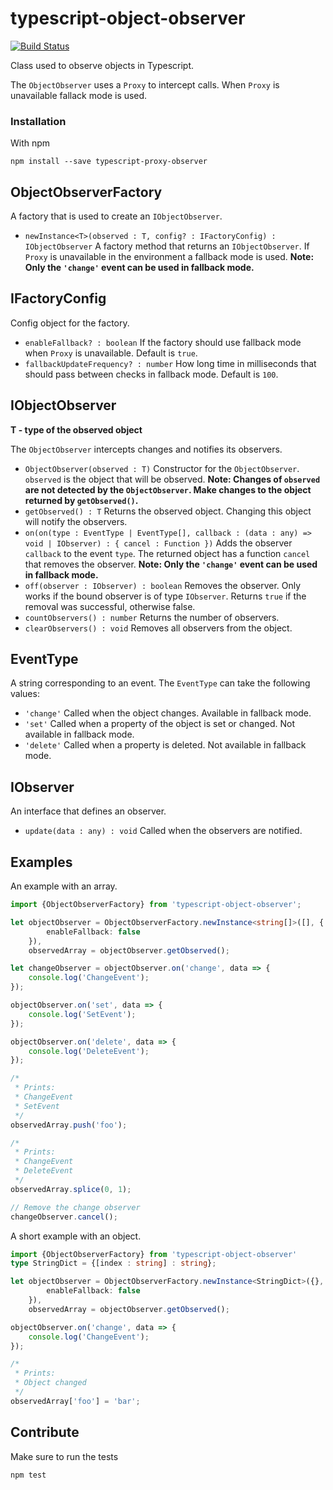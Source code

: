 # typescript-object-observer
[![Build Status](https://travis-ci.org/FlareMind/typescript-object-observer.svg?branch=master)](https://travis-ci.org/FlareMind/typescript-object-observer.svg?branch=master)

Class used to observe objects in Typescript.

The `ObjectObserver` uses a `Proxy` to intercept calls. When `Proxy` is unavailable fallack mode is used.

### Installation
With npm
```
npm install --save typescript-proxy-observer
```

## ObjectObserverFactory
A factory that is used to create an `IObjectObserver`.

* `newInstance<T>(observed : T, config? : IFactoryConfig) : IObjectObserver`
A factory method that returns an `IObjectObserver`. If `Proxy` is unavailable in the environment a fallback mode is used.
**Note: Only the `'change'` event can be used in fallback mode.**

## IFactoryConfig
Config object for the factory.

* `enableFallback? : boolean`
If the factory should use fallback mode when `Proxy` is unavailable. Default is `true`.
* `fallbackUpdateFrequency? : number`
How long time in milliseconds that should pass between checks in fallback mode. Default is `100`.

## IObjectObserver<T>
**T - type of the observed object**

The `ObjectObserver` intercepts changes and notifies its observers.

* `ObjectObserver(observed : T)`
Constructor for the `ObjectObserver`. `observed` is the object that will be observed.
**Note: Changes of `observed` are not detected by the `ObjectObserver`. Make changes to the object returned by `getObserved()`.**
* `getObserved() : T`
Returns the observed object. Changing this object will notify the observers.
* `on(on(type : EventType | EventType[], callback : (data : any) => void | IObserver) : { cancel : Function })`
Adds the observer `callback` to the event `type`. The returned object has a function `cancel` that removes the observer.
**Note: Only the `'change'` event can be used in fallback mode.**
* `off(observer : IObserver) : boolean`
Removes the observer. Only works if the bound observer is of type `IObserver`. Returns `true` if the removal was successful, otherwise false.
* `countObservers() : number`
Returns the number of observers.
* `clearObservers() : void`
Removes all observers from the object.

## EventType
A string corresponding to an event. The `EventType` can take the following values:
* `'change'`
Called when the object changes. Available in fallback mode.
* `'set'`
Called when a property of the object is set or changed. Not available in fallback mode.
* `'delete'`
Called when a property is deleted. Not available in fallback mode.

## IObserver
An interface that defines an observer.

* `update(data : any) : void`
Called when the observers are notified.

## Examples
An example with an array.
```typescript
import {ObjectObserverFactory} from 'typescript-object-observer';

let objectObserver = ObjectObserverFactory.newInstance<string[]>([], {
        enableFallback: false
    }),
    observedArray = objectObserver.getObserved();

let changeObserver = objectObserver.on('change', data => {
    console.log('ChangeEvent');
});

objectObserver.on('set', data => {
    console.log('SetEvent');
});

objectObserver.on('delete', data => {
    console.log('DeleteEvent');
});

/*
 * Prints:
 * ChangeEvent
 * SetEvent
 */
observedArray.push('foo');

/*
 * Prints:
 * ChangeEvent
 * DeleteEvent
 */
observedArray.splice(0, 1);

// Remove the change observer
changeObserver.cancel();
```

A short example with an object.
```typescript
import {ObjectObserverFactory} from 'typescript-object-observer'
type StringDict = {[index : string] : string};

let objectObserver = ObjectObserverFactory.newInstance<StringDict>({}, {
        enableFallback: false
    }),
    observedArray = objectObserver.getObserved();

objectObserver.on('change', data => {
    console.log('ChangeEvent');
});

/*
 * Prints:
 * Object changed
 */
observedArray['foo'] = 'bar';
```

## Contribute
Make sure to run the tests
```
npm test
```